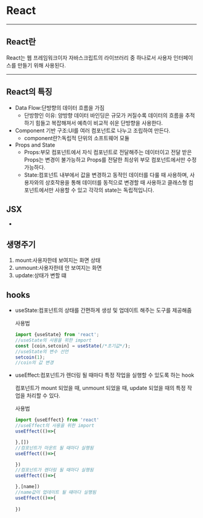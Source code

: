 # React

---

## React란

React는 웹 프레임워크이자 자바스크립트의 라이브러리 중 하나로서 사용자 인터페이스를 만들기 위해 사용된다.

---

## React의 특징

- Data Flow:단방향의 데이터 흐름을 가짐
  - 단방향인 이유: 양방향 데이터 바인딩은 규모가 커질수록 데이터의 흐름을 추적하기 힘들고 복잡해져서 예측이 비교적 쉬운 단방향을 사용한다.
- Component 기반 구조:UI를 여러 컴포넌트로 나누고 조립하여 만든다.
  - component란?:독립적 단위의 소프트웨어 모듈
- Props and State
  - Props:부모 컴포넌트에서 자식 컴포넌트로 전달해주는 데이터이고 전달 받은 Props는 변경이 불가능하고 Props를 전달한 최상위 부모 컴포넌트에서만 수정 가능하다.
  - State:컴포넌트 내부에서 값을 변경하고 동적인 데이터를 다룰 때 사용하며, 사용자와의 상호작용을 통해 데이터를 동적으로 변경할 때 사용하고 클래스형 컴포넌트에서만 사용할 수 있고 각각의 state는 독립적입니다. 

## JSX
- 

## 생명주기
1. mount:사용자한테 보여지는 화면 상태
2. unmount:사용자한테 안 보여지는 화면
3. update:상태가 변할 떄

## hooks
- useState:컴포넌트의 상태를 간편하게 생성 및 업데이트 해주는 도구를 제공해줌

  사용법
  ```javascript
  import {useState} from 'react';
  //useState의 사용을 위한 import
  const [coin,setcoin] = useState(/*초기값*/);
  //useState의 변수 선언
  setcoin(1);
  //coin의 값 변경
  ```
  


- useEffect:컴포넌트가 렌더링 될 때마다 특정 작업을 실행할 수 있도록 하는 hook

  컴포넌트가 mount 되었을 때, unmount 되었을 때, update 되었을 때의 특정 작업을 처리할 수 있다.

  사용법
  ```javascript
  import {useEffect} from 'react'
  //useEffect의 사용을 위한 import
  useEffect(()=>{

  },[])
  //컴포넌트가 마운트 될 때마다 실행됨
  useEffect(()=>{

  })
  //컴포넌트가 렌더링 될 때마다 실행됨
  useEffect(()=>{

  },[name])
  //name값이 업데이트 될 떄마다 실행됨
  useEffect(()=>{
    
  })